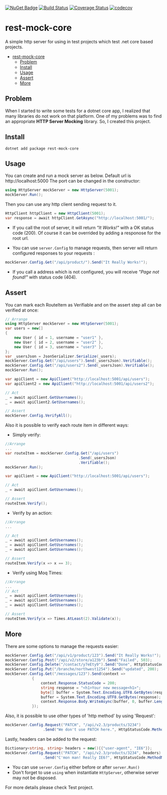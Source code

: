 [![NuGet Badge](https://buildstats.info/nuget/rest-mock-core)](https://www.nuget.org/packages/rest-mock-core/)
[![Build Status](https://benyblack.visualstudio.com/rest-mock-core/_apis/build/status/benyblack.rest-mock-core?branchName=main)](https://benyblack.visualstudio.com/rest-mock-core/_build/latest?definitionId=11&branchName=main)
[![Coverage Status](https://coveralls.io/repos/github/benyblack/rest-mock-core/badge.svg?branch=main)](https://coveralls.io/github/benyblack/rest-mock-core?branch=main)
[![codecov](https://codecov.io/gh/benyblack/rest-mock-core/branch/master/graph/badge.svg?token=qvOpsPXtjh)](https://codecov.io/gh/benyblack/rest-mock-core)


# rest-mock-core
A simple http server for using in test projects which test .net core based projects.

- [rest-mock-core](#rest-mock-core)
  - [Problem](#problem)
  - [Install](#install)
  - [Usage](#usage)
  - [Assert](#assert)
  - [More](#more)

## Problem 
When I started to write some tests for a dotnet core app, I realized that many libraries do not work on that platform.
One of my problems was to find an appropriate **HTTP Server Mocking** library. So, I created this project.

## Install

```console
dotnet add package rest-mock-core
```    
## Usage
You can create and run a mock server as below. Default url is http://localhost:5000 The port can be changed in the constructor:
```csharp
using HttpServer mockServer = new HttpServer(5001);
mockServer.Run();
```
Then you can use any http client sending request to it.

```csharp
HttpClient httpClient = new HttpClient(5001);
var response = await httpClient.GetAsync("http://localhost:5001/");
```

* If you call the root of server, it will return *"It Works!"* with a OK status code (200). Of course it can be overrided by adding a responose for the root url.

* You can use `server.Config` to manage requests, then server will return configured responses to your requests :
```csharp
mockServer.Config.Get("/api/product/").Send("It Really Works!");
```
* If you call a address which is not configured, you will receive *"Page not found!"* with status code (404).

## Assert

You can mark each RouteItem as Verifiable and on the assert step all can be verified at once:

```csharp
// Arrange
using HttpServer mockServer = new HttpServer(5001);
var users = new[]
{
    new User { id = 1, username = "user1" },
    new User { id = 2, username = "user2" },
    new User { id = 3, username = "user3" },
};
var _usersJson = JsonSerializer.Serialize(_users);
mockServer.Config.Get("/api/users").Send(_usersJson).Verifiable();
mockServer.Config.Get("/api/users2").Send(_usersJson).Verifiable();
mockServer.Run();

var apiClient = new ApiClient("http://localhost:5001/api/users");
var apiClient2 = new ApiClient("http://localhost:5001/api/users2");

// Act
_ = await apiClient.GetUsernames();
_ = await apiClient2.GetUsernames();

// Assert
mockServer.Config.VerifyAll();
```
Also it is possible to verify each route item in different ways:
- Simply verify:
```csharp
//Arrange
...
var routeItem = mockServer.Config.Get("/api/users")
                                 .Send(_usersJson)
                                 .Verifiable();
mockServer.Run();

var apiClient = new ApiClient("http://localhost:5001/api/users");

// Act
_ = await apiClient.GetUsernames();

// Assert
routeItem.Verify();
```
- Verify by an action:
```csharp
//Arrange
...

// Act
_ = await apiClient.GetUsernames();
_ = await apiClient.GetUsernames();
_ = await apiClient.GetUsernames();

// Assert
routeItem.Verify(x => x == 3);
```
- Verify using Moq Times:
```csharp
//Arrange
...
// Act
_ = await apiClient.GetUsernames();
_ = await apiClient.GetUsernames();
_ = await apiClient.GetUsernames();

// Assert
routeItem.Verify(x => Times.AtLeast(2).Validate(x));
```

## More
There are some options to manage the requests easier:
```csharp
mockServer.Config.Get("/api/v1/product/123").Send("It Really Works!");
mockServer.Config.Post("/api/v2/store/a123b").Send("Failed", 503);
mockServer.Config.Delete("/contact/y7eEty9").Send("Done", HttpStatusCode.OK);
mockServer.Config.Put("/branche/northwest1254").Send("updated", 200);
mockServer.Config.Get("/messages/123").Send(context =>
            {
                context.Response.StatusCode = 200;
                string response = "<h1>Your new message<h1>";
                byte[] buffer = System.Text.Encoding.UTF8.GetBytes(response);
                buffer = System.Text.Encoding.UTF8.GetBytes(response);
                context.Response.Body.WriteAsync(buffer, 0, buffer.Length);
            });
```
Also, it is possible to use other types of 'http method' by using 'Request':
```csharp
mockServer.Config.Request("PATCH", "/api/v2.3/products/3234")
                 .Send("We don't use PATCH here.", HttpStatusCode.MethodNotAllowed);
```

Lastly, headers can be added to the request:
```csharp
Dictionary<string, string> headers = new(){{"user-agent", "IE6"}};
mockServer.Config.Request("PATCH", "/api/v2.3/products/3234", headers)
                 .Send("C'mon man! Really IE6?", HttpStatusCode.MethodNotAllowed);
```

- You can use `server.Config` either before or after `server.Run()`
- Don't forget to use `using` when instantiate `HttpServer`, otherwise server may not be disposed.

For more details please check Test project.
